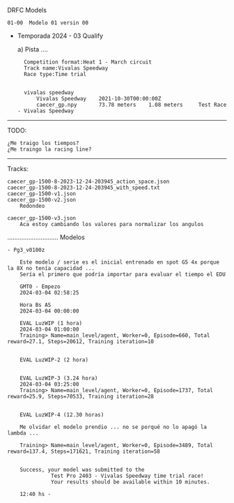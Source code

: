 DRFC Models

    01-00  Modelo 01 versin 00

- Temporada 2024 - 03 Qualify 

    a) Pista ....

        Competition format:Heat 1 - March circuit
        Track name:Vivalas Speedway
        Race type:Time trial


        vivalas speedway	
            Vivalas Speedway	2021-10-30T00:00:00Z	
            caecer_gp.npy		73.78 meters	1.08 meters		Test Race - Vivalas Speedway																			


_____________________________________
TODO:

    ¿Me traigo los tiempos?
    ¿Me traingo la racing line?



_____________________________________
Tracks:

    caecer_gp-1500-8-2023-12-24-203945_action_space.json
    caecer_gp-1500-8-2023-12-24-203945_with_speed.txt
    caecer_gp-1500-v1.json
    caecer_gp-1500-v2.json
        Redondeo

    caecer_gp-1500-v3.json
        Aca estoy cambiando los valores para normalizar los angulos
        
.............................
Modelos

    - Pg3_v0100z

        Este modelo / serie es el inicial entrenado en spot G5 4x porque la 8X no tenía capacidad ...
        Sería el primero que podría importar para evaluar el tiempo el EDU 

        GMT0 - Empezo
        2024-03-04 02:58:25

        Hora Bs AS
        2024-03-04 00:00:00

        EVAL LuzWIP (1 hora)
        2024-03-04 01:00:00
        Training> Name=main_level/agent, Worker=0, Episode=660, Total reward=27.1, Steps=20612, Training iteration=10


        EVAL LuzWIP-2 (2 hora)


        EVAL LuzWIP-3 (3.24 hora)
        2024-03-04 03:25:00
        Training> Name=main_level/agent, Worker=0, Episode=1737, Total reward=25.9, Steps=70533, Training iteration=28


        EVAL LuzWIP-4 (12.30 horas)

        Me olvidar el modelo prendio ... no se porqué no lo apagó la lambda ... 

        Training> Name=main_level/agent, Worker=0, Episode=3489, Total reward=137.4, Steps=171621, Training iteration=58


        Success, your model was submitted to the 
                  Test Pro 2403 - Vivalas Speedway time trial race! 
                  Your results should be available within 10 minutes.

        12:40 hs - 



